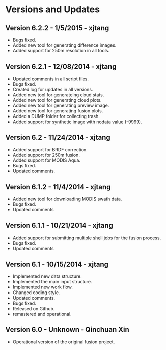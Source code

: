 Versions and Updates
==============

Version 6.2.2 - 1/5/2015 - xjtang
--------------
- Bugs fixed.  
- Added new tool for generating difference images.  
- Added support for 250m resolution in all tools.  

Version 6.2.1 - 12/08/2014 - xjtang
--------------
- Updated comments in all script files.
- Bugs fixed.
- Created log for updates in all versions.
- Added new tool for generateing cloud stats.  
- Added new tool for generating cloud plots.  
- Added new tool for generating preview image.
- Added new tool for generating fusion plots.  
- Added a DUMP folder for collecting trash.  
- Added support for synthetic image with nodata value (-9999).  

Version 6.2 - 11/24/2014 - xjtang
--------------
- Added support for BRDF correction.
- Added support for 250m fusion.
- Added support for MODIS Aqua.
- Bugs fixed.
- Updated comments.

Version 6.1.2 - 11/4/2014 - xjtang
------------
- Added new tool for downloading MODIS swath data.
- Bugs fixed.
- Updated comments

Version 6.1.1 - 10/21/2014 - xjtang
------------
- Added support for submitting multiple shell jobs for the fusion process.
- Bugs fixed.
- Updated comments

Version 6.1 - 10/15/2014 - xjtang
-------------
- Implemented new data structure.
- Implemented the main input structure.
- Implemented new work flow.
- Changed coding style.
- Updated comments.
- Bugs fixed.
- Released on Github.
- remastered and operational.

Version 6.0 - Unknown - Qinchuan Xin
--------------
- Operational version of the original fusion project.

